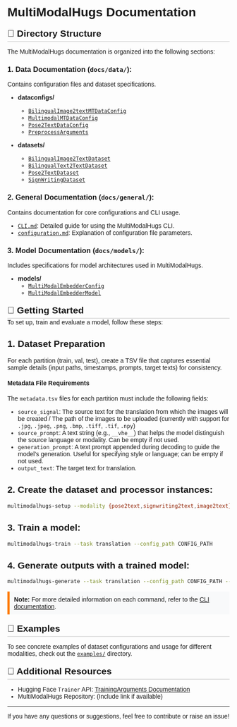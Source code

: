 # MultiModalHugs Documentation

<style>
  body {
    font-family: Arial, sans-serif;
  }
  .section-header {
    font-size: 1.5em;
    font-weight: bold;
    margin-top: 20px;
    padding-bottom: 5px;
    border-bottom: 2px solid #ddd;
  }
  .note {
    background-color: #f8f9fa;
    border-left: 5px solid #ff7b00;
    padding: 10px;
    margin: 15px 0;
  }
</style>

<div class="section-header">📂 Directory Structure</div>

The MultiModalHugs documentation is organized into the following sections:

### **1. Data Documentation (`docs/data/`):**
Contains configuration files and dataset specifications.

- **dataconfigs/**
  - [`BilingualImage2textMTDataConfig`](data/dataconfigs/BilingualImage2textMTDataConfig.md)
  - [`MultimodalMTDataConfig`](data/dataconfigs/MultimodalMTDataConfig.md)
  - [`Pose2TextDataConfig`](data/dataconfigs/Pose2TextDataConfig.md)
  - [`PreprocessArguments`](data/dataconfigs/others/PreprocessArguments.md)

- **datasets/**
  - [`BilingualImage2TextDataset`](data/datasets/BilingualImage2TextDataset.md)
  - [`BilingualText2TextDataset`](data/datasets/BilingualText2TextDataset.md)
  - [`Pose2TextDataset`](data/datasets/Pose2TextDataset.md)
  - [`SignWritingDataset`](data/datasets/SignWritingDataset.md)

### **2. General Documentation (`docs/general/`):**
Contains documentation for core configurations and CLI usage.

- [`CLI.md`](general/CLI.md): Detailed guide for using the MultiModalHugs CLI.
- [`configuration.md`](general/configuration.md): Explanation of configuration file parameters.

### **3. Model Documentation (`docs/models/`):**
Includes specifications for model architectures used in MultiModalHugs.

- **models/**
  - [`MultiModalEmbedderConfig`](models/multimodal_embedder/MultiModalEmbedderConfig.md)
  - [`MultiModalEmbedderModel`](models/multimodal_embedder/MultiModalEmbedderModel.md)

<div class="section-header">🚀 Getting Started</div>
To set up, train and evaluate a model, follow these steps:

## 1. Dataset Preparation
For each partition (train, val, test), create a TSV file that captures essential sample details (input paths, timestamps, prompts, target texts) for consistency. 

#### Metadata File Requirements

The `metadata.tsv` files for each partition must include the following fields:

- `source_signal`: The source text for the translation from which the images will be created / The path of the images to be uploaded (currently with support for `.jpg`, `.jpeg`, `.png`, `.bmp`, `.tiff`, `.tif`, `.npy`)
- `source_prompt`: A text string (e.g., `__vhe__`) that helps the model distinguish the source language or modality. Can be empty if not used.
- `generation_prompt`: A text prompt appended during decoding to guide the model’s generation. Useful for specifying style or language; can be empty if not used.
- `output_text`: The target text for translation.

## 2. Create the dataset and processor instances:
   ```bash
   multimodalhugs-setup --modality {pose2text,signwriting2text,image2text} --config_path CONFIG_PATH
   ```

## 3. Train a model:
   ```bash
   multimodalhugs-train --task translation --config_path CONFIG_PATH
   ```

## 4. Generate outputs with a trained model:
   ```bash
   multimodalhugs-generate --task translation --config_path CONFIG_PATH --model_name_or_path MODEL_PATH --processor_name_or_path PROCESSOR_PATH --dataset_dir DATASET_PATH --output_dir OUTPUT_DIR
   ```

<div class="note">
  <b>Note:</b> For more detailed information on each command, refer to the <a href="general/CLI.md">CLI documentation</a>.
</div>

<div class="section-header">📁 Examples</div>

To see concrete examples of dataset configurations and usage for different modalities, check out the [`examples/`](examples/) directory.

<div class="section-header">📖 Additional Resources</div>

- Hugging Face `Trainer` API: [TrainingArguments Documentation](https://huggingface.co/docs/transformers/main_classes/trainer#transformers.TrainingArguments)
- MultiModalHugs Repository: (Include link if available)

---

If you have any questions or suggestions, feel free to contribute or raise an issue!
